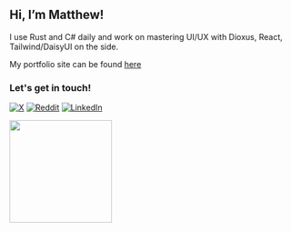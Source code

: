 [x]: https://x.com/mabla0531
[reddit]: https://www.reddit.com/user/mblan180131/
[linkedin]: https://www.linkedin.com/in/matthew-bland-894b47185/

## Hi, I’m Matthew!

I use Rust and C# daily and work on mastering UI/UX with Dioxus, React, Tailwind/DaisyUI on the side.

My portfolio site can be found [here](https://mabla0531.github.io)

### Let's get in touch!

[![X](https://img.shields.io/badge/-X-050505?logo=X&logoColor=white&style=flat)][x]
[![Reddit](https://img.shields.io/badge/-Reddit-FF5700?logo=Reddit&logoColor=white&style=flat)][reddit]
[![LinkedIn](https://img.shields.io/badge/-LinkedIn-0077b5?logo=linkedin&logoColor=white&style=flat)][linkedin]



<img height="180em" src="https://github-readme-stats.vercel.app/api/top-langs/?username=mabla0531&show_icons=true&hide_border=true&layout=compact&langs_count=8"/>

